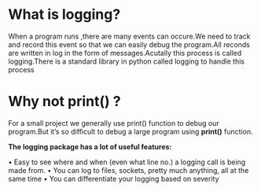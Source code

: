  # **What is logging?**
When a program runs ,there are many events can occure.We need to track and record this event so that we can easily debug the program.All reconds are written in log in the form of messages.Acutally this process is called logging.There is a standard library in python called logging to handle this process

# Why not print() ?
For a small project we generally use print() function to debug our program.But it’s so difficult to debug a large program using **print()** function.

**The logging package has a lot of useful features:**

 •	Easy to see where and when (even what line no.) a logging call is being made from.
 •	You can log to files, sockets, pretty much anything, all at the same time
 •	You can differentiate your logging based on severity
